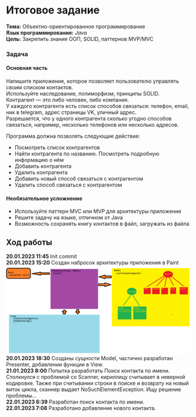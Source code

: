 # Итоговое задание
**Тема:** Объектно-ориентированное программирование  
**Язык программирования:** *Java*  
**Цель:** Закрепить знания ООП, SOLID, паттернов MVP/MVC  

### Задача

#### Основная часть
Напишите приложение, которое позволяет пользователю управлять своим списком контактов.  
Используйте наследование, полиморфизм, принципы SOLID.  
Контрагент — это либо человек, либо компания.  
У каждого контрагента есть список способов связаться: телефон, email, ник в telegram, адрес страницы VK, уличный адрес.  
Разрешается, что у одного контрагента сколько угодно способов связаться, например, несколько телефонов или несколько адресов.  

Программа должна позволять следующие действия:
+ Посмотреть список контрагентов  
+ Найти контрагента по названию. Посмотреть подробную информацию о нём  
+ Добавить контрагента  
+ Удалить контрагента  
+ Добавить новый способ связаться с контрагентом  
+ Удалить способ связаться с контрагентом

#### Необязательное усложнение

+ Используйте паттерн MVC или MVP для архитектуры приложения  
+ Решите задачу на языке, отличном от Java  
+ Возможность сохранять книгу контактов в файл, загружать из файла

## Ход работы

**20.01.2023 11:45** Init commit  
**20.01.2023 15:20** Создан набросок архитектуры приложения в Paint
![архитектура](images/Первый%20набросок.png)  
**20.01.2023 18:30** Созданы сущности Model, частично разработан Presenter, добавлении функции в View.  
**21.01.2023 8:00** Попытка разработать Поиск контакта по имени.  
Столкнулся с проблемой со Scanner, кириллицу считывает в неверной кодировке. Также при считывании строки в поиске и возврату на новый виток цикла, сканнер выдает NoSuchElementException. Ищу решение проблемы...  
**22.01.2023 6:39** Разработан поиск контакта по имени.  
**22.01.2023 7:08** Разработано добавление нового контакта.  

